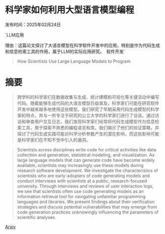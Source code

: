 # 科学家如何利用大型语言模型编程

发布时间：2025年02月24日

`LLM应用

理由：这篇论文探讨了大语言模型在科学软件开发中的应用，特别是作为代码生成和信息检索工具的作用，属于LLM的实际应用研究。` `软件开发`

> How Scientists Use Large Language Models to Program

# 摘要

> 跨学科的科学家们在数据收集与生成、统计建模和可视化等关键活动中编写代码。随着能够生成代码的大语言模型日益普及，科学家们可能在研究软件开发中越来越多地使用这些模型。我们研究了早期采用代码生成模型的科学家的特点，并与一所专注于研究的公立大学的科学家们进行了访谈。通过访谈和审查用户交互日志，我们发现科学家们经常将代码生成模型作为信息检索工具，用于探索不熟悉的编程语言和库。我们揭示了他们的验证策略，并探讨了代码生成实践可能对科学分析参数产生的潜在影响，而这些影响可能是科学家们在不知不觉中引入的漏洞。

> Scientists across disciplines write code for critical activities like data collection and generation, statistical modeling, and visualization. As large language models that can generate code have become widely available, scientists may increasingly use these models during research software development. We investigate the characteristics of scientists who are early-adopters of code generating models and conduct interviews with scientists at a public, research-focused university. Through interviews and reviews of user interaction logs, we see that scientists often use code generating models as an information retrieval tool for navigating unfamiliar programming languages and libraries. We present findings about their verification strategies and discuss potential vulnerabilities that may emerge from code generation practices unknowingly influencing the parameters of scientific analyses.

[Arxiv](https://arxiv.org/abs/2502.17348)